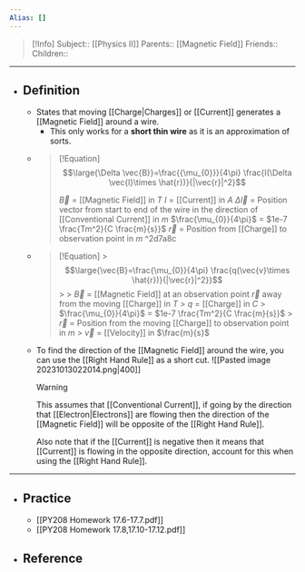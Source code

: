 ```yaml
---
Alias: []
---
```

> [!Info]
> Subject:: [[Physics II]]
> Parents:: [[Magnetic Field]]
> Friends:: 
> Children:: 
---
- ## Definition
	- States that moving [[Charge|Charges]] or [[Current]] generates a [[Magnetic Field]] around a wire.
		- This only works for a **short thin wire** as it is an approximation of sorts.
	- > [!Equation]
	  > $$\large{\Delta \vec{B}}=\frac{{\mu_{0}}}{4\pi} \frac{I(\Delta \vec{l}\times \hat{r})}{|\vec{r}|^2}$$
	  > 
	  > $\vec{B}$ = [[Magnetic Field]] in $T$
	  > $I$ = [[Current]] in $A$
	  > $\Delta \vec{l}$ = Position vector from start to end of the wire in the direction of [[Conventional Current]] in $m$
	  > $\frac{\mu_{0}}{4\pi}$ = $1e-7 \frac{Tm^2}{C \frac{m}{s}}$
	  > $\vec{r}$ = Position from [[Charge]] to observation point in $m$
	   ^2d7a8c
	- > [!Equation]
		  > $$\large{\vec{B}=\frac{\mu_{0}}{4\pi} \frac{q(\vec{v}\times \hat{r})}{|\vec{r}|^2}}$$
		  > 
		  > $\vec{B}$ = [[Magnetic Field]] at an observation point $\vec{r}$ away from the moving [[Charge]] in $T$
		  > $q$ = [[Charge]] in $C$
		  > $\frac{\mu_{0}}{4\pi}$ = $1e-7 \frac{Tm^2}{C \frac{m}{s}}$
		  > $\vec{r}$ = Position from the moving [[Charge]] to observation point in $m$
		  > $\vec{v}$ = [[Velocity]] in $\frac{m}{s}$
	- To find the direction of the [[Magnetic Field]] around the wire, you can use the [[Right Hand Rule]] as a short cut.
	  ![[Pasted image 20231013022014.png|400]]
	  > [!Warning]
	  > This assumes that [[Conventional Current]], if going by the direction that [[Electron|Electrons]] are flowing then the direction of the [[Magnetic Field]] will be opposite of the [[Right Hand Rule]].
	  > 
	  > Also note that if the [[Current]] is negative then it means that [[Current]] is flowing in the opposite direction, account for this when using the [[Right Hand Rule]].
---
- ## Practice
	- [[PY208 Homework 17.6-17.7.pdf]]
	- [[PY208 Homework 17.8,17.10-17.12.pdf]]
- ## Reference